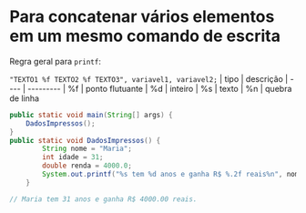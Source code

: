 # Para concatenar vários elementos em um mesmo comando de escrita

Regra geral para `printf`:

`"TEXTO1 %f TEXTO2 %f TEXTO3", variavel1, variavel2;`
| tipo | descrição
| ---- | ---------
|  %f  | ponto flutuante
|  %d  | inteiro
|  %s  | texto
|  %n  | quebra de linha

```java
public static void main(String[] args) {
    DadosImpressos();
}
public static void DadosImpressos() {
        String nome = "Maria";
        int idade = 31;
        double renda = 4000.0;
        System.out.printf("%s tem %d anos e ganha R$ %.2f reais%n", nome, idade, renda);
    }

// Maria tem 31 anos e ganha R$ 4000.00 reais.
```
<!-- TODO parei na aula "Saída de dados" -->